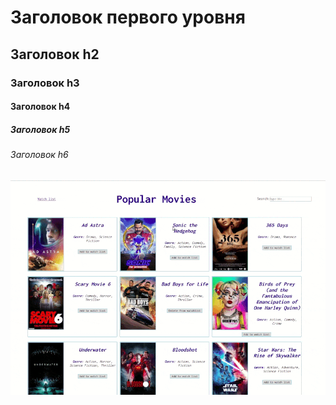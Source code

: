 # Заголовок первого уровня #
## Заголовок h2
### Заголовок h3
#### Заголовок h4
##### Заголовок h5
###### Заголовок h6


![](https://github.com/Oodmincheg/movie-db/blob/review/readme-image.gif)
 
